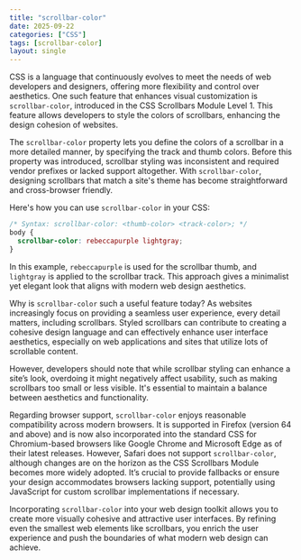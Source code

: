 ```yaml
---
title: "scrollbar-color"
date: 2025-09-22
categories: ["CSS"]
tags: [scrollbar-color]
layout: single
---
```


CSS is a language that continuously evolves to meet the needs of web developers and designers, offering more flexibility and control over aesthetics. One such feature that enhances visual customization is `scrollbar-color`, introduced in the CSS Scrollbars Module Level 1. This feature allows developers to style the colors of scrollbars, enhancing the design cohesion of websites.

The `scrollbar-color` property lets you define the colors of a scrollbar in a more detailed manner, by specifying the track and thumb colors. Before this property was introduced, scrollbar styling was inconsistent and required vendor prefixes or lacked support altogether. With `scrollbar-color`, designing scrollbars that match a site's theme has become straightforward and cross-browser friendly.

Here's how you can use `scrollbar-color` in your CSS:

```css
/* Syntax: scrollbar-color: <thumb-color> <track-color>; */
body {
  scrollbar-color: rebeccapurple lightgray;
}
```

In this example, `rebeccapurple` is used for the scrollbar thumb, and `lightgray` is applied to the scrollbar track. This approach gives a minimalist yet elegant look that aligns with modern web design aesthetics.

Why is `scrollbar-color` such a useful feature today? As websites increasingly focus on providing a seamless user experience, every detail matters, including scrollbars. Styled scrollbars can contribute to creating a cohesive design language and can effectively enhance user interface aesthetics, especially on web applications and sites that utilize lots of scrollable content.

However, developers should note that while scrollbar styling can enhance a site’s look, overdoing it might negatively affect usability, such as making scrollbars too small or less visible. It's essential to maintain a balance between aesthetics and functionality.

Regarding browser support, `scrollbar-color` enjoys reasonable compatibility across modern browsers. It is supported in Firefox (version 64 and above) and is now also incorporated into the standard CSS for Chromium-based browsers like Google Chrome and Microsoft Edge as of their latest releases. However, Safari does not support `scrollbar-color`, although changes are on the horizon as the CSS Scrollbars Module becomes more widely adopted. It’s crucial to provide fallbacks or ensure your design accommodates browsers lacking support, potentially using JavaScript for custom scrollbar implementations if necessary.

Incorporating `scrollbar-color` into your web design toolkit allows you to create more visually cohesive and attractive user interfaces. By refining even the smallest web elements like scrollbars, you enrich the user experience and push the boundaries of what modern web design can achieve.
